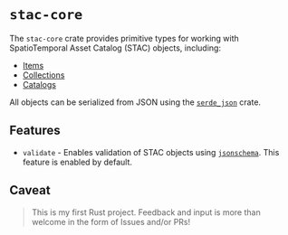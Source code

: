# `stac-core`

The `stac-core` crate provides primitive types for working with SpatioTemporal Asset Catalog (STAC)
objects, including:

* [Items](https://github.com/radiantearth/stac-spec/blob/master/item-spec/item-spec.md)
* [Collections](https://github.com/radiantearth/stac-spec/blob/master/collection-spec/collection-spec.md)
* [Catalogs](https://github.com/radiantearth/stac-spec/blob/master/catalog-spec/catalog-spec.md)

All objects can be serialized from JSON using the [`serde_json`] crate.

## Features

* `validate` -  Enables validation of STAC objects using [`jsonschema`]. This feature is enabled by default.

## Caveat

> This is my first Rust project. Feedback and input is more than welcome in the form of Issues and/or PRs!

[`serde_json`]: https://docs.serde.rs/serde_json/ 
[`jsonschema`]: https://docs.rs/jsonschema